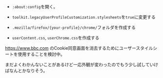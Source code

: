 - `:about:config`を開く。

- `toolkit.legacyUserProfileCustomization.stylesheets`を`true`に変更する

- `.mozilla/firefox/{your-profile}/chrome/`フォルダを作成する

- `userContent.css`, `userChrome.css`を作成する

https://www.bbc.com のCookie同意画面を消去するためにユーザースタイルシートを使用することを検討中。

まだよくわかんないことがあるけど一応外観が変わったのでもう少し試していけばなんとかなりそう。

